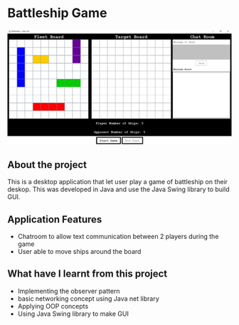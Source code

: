 # Battleship Game
<p align="center">
<img src="./BattleshipScreen.jpg">
</p>

## About the project
This is a desktop application that let user play a game of battleship on their deskop.
This was developed in Java and use the Java Swing library to build GUI.

## Application Features
- Chatroom to allow text communication between 2 players during the game
- User able to move ships around the board

## What have I learnt from this project
- Implementing the observer pattern
- basic networking concept using Java net library
- Applying OOP concepts 
- Using Java Swing library to make GUI
